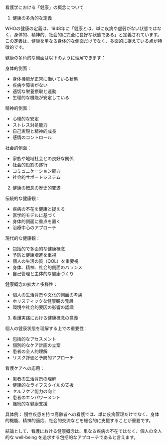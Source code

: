 看護学における「健康」の概念について

1. 健康の多角的な定義

WHOの健康の定義は、1948年に「健康とは、単に疾病や虚弱がない状態ではなく、身体的、精神的、社会的に完全に良好な状態である」と定義されています。この定義は、健康を単なる身体的な側面だけでなく、多面的に捉えている点が特徴的です。

健康の多角的な側面は以下のように理解できます：

身体的側面：
- 身体機能が正常に働いている状態
- 疾病や障害がない
- 適切な栄養摂取と運動
- 生理的な機能が安定している

精神的側面：
- 心理的な安定
- ストレス対処能力
- 自己実現と精神的成長
- 感情のコントロール

社会的側面：
- 家族や地域社会との良好な関係
- 社会的役割の遂行
- コミュニケーション能力
- 社会的サポートシステム

2. 健康の概念の歴史的変遷

伝統的な健康観：
- 疾病の不在を健康と捉える
- 医学的モデルに基づく
- 身体的側面に重点を置く
- 治療中心のアプローチ

現代的な健康観：
- 包括的で多面的な健康概念
- 予防と健康増進を重視
- 個人の生活の質（QOL）を重要視
- 身体、精神、社会的側面のバランス
- 自己管理と主体的な健康づくり

健康概念の拡大と多様性：
- 個人の生活背景や文化的側面の考慮
- ホリスティックな健康観の発展
- 環境や社会的要因の影響の認識

3. 看護実践における健康概念の意義

個人の健康状態を理解する上での重要性：
- 包括的なアセスメント
- 個別的なケア計画の立案
- 患者の全人的理解
- リスク評価と予防的アプローチ

看護ケアへの応用：
- 患者の生活背景の理解
- 健康的なライフスタイルの支援
- セルフケア能力の向上
- 患者のエンパワーメント
- 継続的な健康支援

具体例：
慢性疾患を持つ高齢者への看護では、単に疾病管理だけでなく、身体的機能、精神的適応、社会的交流などを総合的に支援することが重要です。

結論として、看護における健康概念は、単なる疾病の不在ではなく、個人の全人的な well-being を追求する包括的なアプローチであると言えます。
